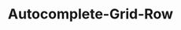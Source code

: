 ---
layout: pattern-lyne.njk
tags: 
    - lyne_components_de
    - lyne_components_autocomplete_grid_row_de
    - lyne_components_autocomplete_grid_children_de
key: autocomplete-grid-row-lyne_de
title: Autocomplete-Grid-Row
parent: lyne_components_de
keywords: autocomplete-grid-row
order: 110
excludeInNavigation: true
patternId: sbbAutocomplteGridRow
---
